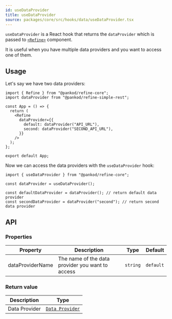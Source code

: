 ```yaml
---
id: useDataProvider
title: useDataProvider
source: packages/core/src/hooks/data/useDataProvider.tsx
---
```


`useDataProvider` is a React hook that returns the `dataProvider` which is passed to [`<Refine>`][refine] component.

It is useful when you have multiple data providers and you want to access one of them.

## Usage

Let's say we have two data providers:

```tsx
import { Refine } from "@pankod/refine-core";
import dataProvider from "@pankod/refine-simple-rest";

const App = () => {
  return (
    <Refine
      dataProvider={{
        default: dataProvider("API_URL"),
        second: dataProvider("SECOND_API_URL"),
      }}
    />
  );
};

export default App;
```

Now we can access the data providers with the `useDataProvider` hook:

```tsx
import { useDataProvider } from "@pankod/refine-core";

const dataProvider = useDataProvider();

const defaultDataProvider = dataProvider(); // return default data provider
const secondDataProvider = dataProvider("second"); // return second data provider
```

## API

### Properties

| Property         | Description                                      | Type     | Default   |
| ---------------- | ------------------------------------------------ | -------- | --------- |
| dataProviderName | The name of the data provider you want to access | `string` | `default` |

### Return value

| Description   | Type                                                              |
| ------------- | ----------------------------------------------------------------- |
| Data Provider | [`Data Provider`](/api-reference/core/providers/data-provider.md) |

[refine]: /api-reference/core/components/refine-config.md
[data provider]: /api-reference/core/providers/data-provider.md

